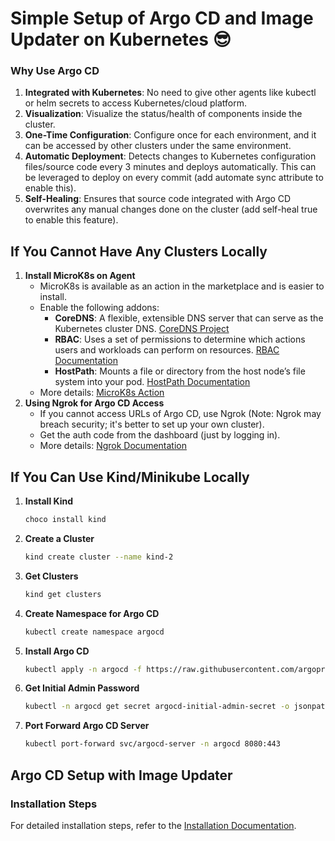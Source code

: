 # Simple Setup of Argo CD and Image Updater on Kubernetes 😎

### Why Use Argo CD

1. **Integrated with Kubernetes**: No need to give other agents like kubectl or helm secrets to access Kubernetes/cloud platform.
2. **Visualization**: Visualize the status/health of components inside the cluster.
3. **One-Time Configuration**: Configure once for each environment, and it can be accessed by other clusters under the same environment.
4. **Automatic Deployment**: Detects changes to Kubernetes configuration files/source code every 3 minutes and deploys automatically. This can be leveraged to deploy on every commit (add automate sync attribute to enable this).
5. **Self-Healing**: Ensures that source code integrated with Argo CD overwrites any manual changes done on the cluster (add self-heal true to enable this feature).

## If You Cannot Have Any Clusters Locally
1. **Install MicroK8s on Agent**
    - MicroK8s is available as an action in the marketplace and is easier to install.
    - Enable the following addons:
        - **CoreDNS**: A flexible, extensible DNS server that can serve as the Kubernetes cluster DNS. [CoreDNS Project](https://coredns.io/)
        - **RBAC**: Uses a set of permissions to determine which actions users and workloads can perform on resources. [RBAC Documentation](https://kubernetes.io/docs/reference/access-authn-authz/rbac/)
        - **HostPath**: Mounts a file or directory from the host node’s file system into your pod. [HostPath Documentation](https://docs.openshift.com/container-platform/3.11/install_config/persistent_storage/using_hostpath.html#:~:text=A%20hostPath%20volume%20in%20an,should%20an%20application%20require%20it.)
    - More details: [MicroK8s Action](https://github.com/marketplace/actions/microk8s-action)
2. **Using Ngrok for Argo CD Access**
    - If you cannot access URLs of Argo CD, use Ngrok (Note: Ngrok may breach security; it's better to set up your own cluster).
    - Get the auth code from the dashboard (just by logging in).
    - More details: [Ngrok Documentation](https://ngrok.com/docs/guides/getting-started/)

## If You Can Use Kind/Minikube Locally

1. **Install Kind**
    ```sh
    choco install kind
    ```
2. **Create a Cluster**
    ```sh
    kind create cluster --name kind-2
    ```
3. **Get Clusters**
    ```sh
    kind get clusters
    ```
4. **Create Namespace for Argo CD**
    ```sh
    kubectl create namespace argocd
    ```
5. **Install Argo CD**
    ```sh
    kubectl apply -n argocd -f https://raw.githubusercontent.com/argoproj/argo-cd/stable/manifests/install.yaml
    ```
6. **Get Initial Admin Password**
    ```sh
    kubectl -n argocd get secret argocd-initial-admin-secret -o jsonpath="{.data.password}" | base64 -d
    ```
7. **Port Forward Argo CD Server**
    ```sh
    kubectl port-forward svc/argocd-server -n argocd 8080:443
    ```

## Argo CD Setup with Image Updater
### Installation Steps

For detailed installation steps, refer to the [Installation Documentation](https://github.com/disha-d-shetty/argo-cd/blob/feature/initial-setup/ARGOCD%20IMAGE%20UPDATER%20INSTALLATION%20STEPS.docx).
